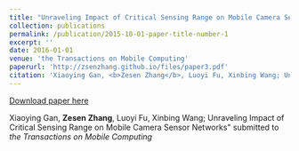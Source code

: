 ```yaml
---
title: "Unraveling Impact of Critical Sensing Range on Mobile Camera Sensor Networks"
collection: publications
permalink: /publication/2015-10-01-paper-title-number-1
excerpt: ''
date: 2016-01-01
venue: 'the Transactions on Mobile Computing'
paperurl: 'http://zsenzhang.github.io/files/paper3.pdf'
citation: 'Xiaoying Gan, <b>Zesen Zhang</b>, Luoyi Fu, Xinbing Wang; Unraveling Impact of Critical Sensing Range on Mobile Camera Sensor Networks&quot; Accepted by <i>the Transactions on Mobile Computing</i>'
---
```



[Download paper here](http://zsenzhang.github.io/files/paper3.pdf)

Xiaoying Gan, <b>Zesen Zhang</b>, Luoyi Fu, Xinbing Wang; Unraveling Impact of Critical Sensing Range on Mobile Camera Sensor Networks&quot; submitted to <i>the Transactions on Mobile Computing</i>

